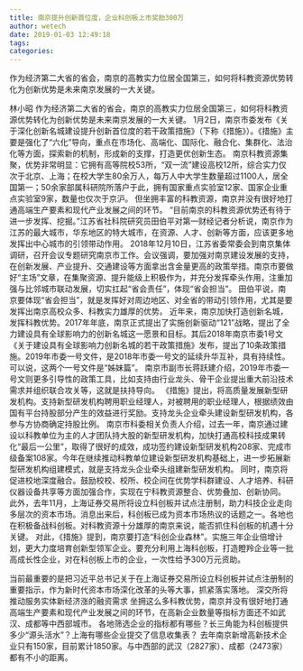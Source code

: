 ```yaml
---
title: 南京提升创新首位度，企业科创板上市奖励300万
author: wetech
date: 2019-01-03 12:49:18
tags: 
categories: 
---
```

作为经济第二大省的省会，南京的高教实力位居全国第三，如何将科教资源优势转化为创新优势是未来南京发展的一大关键。
<!-- more -->
林小昭
作为经济第二大省的省会，南京的高教实力位居全国第三，如何将科教资源优势转化为创新优势是未来南京发展的一大关键。
1月2日，南京市委发布《关于深化创新名城建设提升创新首位度的若干政策措施》（下称《措施》）。《措施》主要是强化了“六化”导向，重点在市场化、高端化、国际化、融合化、集群化、法治化等方面，探索新的机制，形成新的支撑，打造更优创新生态。
南京科教资源集聚，优势非常明显：它拥有高等院校53所，“双一流”建设高校12所，综合实力仅次于北京、上海；在校大学生80余万人，每万人中大学生数量超过1100人，居全国第一；50余家部属科研院所落户于此，拥有国家重点实验室12家、国家企业重点实验室9家，数量也仅次于京沪。
但坐拥丰富的科教资源，南京并没有很好地打通高端生产要素和现代产业发展之间的环节。 “目前南京的科教资源优势还有待于进一步发挥、挖掘。”江苏省社科院研究员田伯平对第一财经记者分析说，南京作为江苏的最大城市，华东地区的特大城市，在资源、人才、创新等方面，应该更多地发挥出中心城市的引领带动作用。
2018年12月10日，江苏省委常委会到南京集体调研，召开会议专题研究南京市工作。会议强调，要加强对南京建设发展的支持，在创新发展、产业提升、交通建设等方面拿出含金量更高的政策举措。南京市要做好“主场”文章，在集聚资源、提升能级上积极作为，并充分发挥牵头作用，注重加强与比邻城市联动发展，切实扛起“省会责任”，体现“省会担当”。
田伯平说，南京要体现“省会担当”，就是发挥好对周边地区、对全省的带动引领作用，尤其是要发挥出南京高校众多、科教实力雄厚的优势。
近年来，南京加快打造创新名城，发挥科教优势。2017年年底，南京正式提出了实施创新驱动“121”战略，提出了全力建设具有全球影响力的创新名城这一愿景和目标。其后2018年南京市委1号文《关于建设具有全球影响力创新名城的若干政策措施》发布，提出了10条政策措施。2019年市委一号文件，是2018年市委一号文的延续升华互补，具有持续性。可以说，这两个一号文件是“姊妹篇”。
南京市副市长蒋跃建介绍，2019年市委一号文则更多引导性的政策工具，比如支持由行业龙头、骨干企业提出重大前沿技术需求并组织联合攻关等，这就是扶持导向。
《措施》提出，将高质量发展新型研发机构。支持新型研发机构聘用职业经理人，对被聘用的职业经理人，根据绩效由国有平台持股部分产生的效益进行奖励。支持龙头企业牵头建设新型研发机构，各参与方协商确定持股比例。
南京市科委相关负责人介绍，过去一年，南京通过建设以科教单位为主的人才团队持大股的新型研发机构，加快打通高校科技成果转化“最后一公里”，取得了很好的成效，成功签约建设新型研发机构208家、完成市级备案108家。今年在继续推动科教单位建设新型研发机构基础上，进一步拓展新型研发机构组建模式，就是支持龙头企业牵头组建新型研发机构。
同时，南京将促进校地深度融合。鼓励校校、校所、校企间在优势学科群建设、人才培养、科研仪器设备共享等方面加强合作，实现在宁科教资源整合、优势叠加、创新协同。
此外，去年11月，上海证券交易所将设立科创板并试点注册制，助力科技企业走向多层次的资本市场。消息出来后，科创板已成为资本市场热议的话题之一。各地也在积极备战科创板。对科教资源十分雄厚的南京来说，能否抓住科创板的机遇十分关键。
对此，《措施》提到，南京要打造“科创企业森林”。实施三年企业倍增计划，更大力度培育创新型领军企业。要充分利用上海科创板，打造瞪羚企业等一批高成长性企业，对在科创板上市的企业，一次性给予300万元资助。
 
 
当前最重要的是把习近平总书记关于在上海证券交易所设立科创板并试点注册制的重要指示，作为新时代资本市场深化改革的头等大事，抓紧落实落地。
深交所将推动服务实体新经济涨的融资需求
坐拥这么多科教优势，南京并没有很好地打通高端生产要素和现代产业发展之间的环节，在高新企业数量等指标方面还不如武汉、成都等中西部城市。
各地筛选企业的指标都有哪些？长三角能为科创板提供多少“源头活水”？上海有哪些企业提交了信息收集表？
去年南京新增高新技术企业只有150家，目前累计1850家。与中西部的武汉（2827家）、成都（2473家）都有不小的距离。
